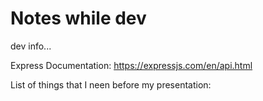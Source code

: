 # Notes while dev

dev info...


Express Documentation:
https://expressjs.com/en/api.html


List of things that I neen before my presentation:

